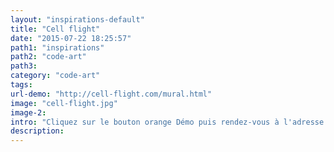 ```yaml
---
layout: "inspirations-default"
title: "Cell flight"
date: "2015-07-22 18:25:57"
path1: "inspirations"
path2: "code-art"
path3:
category: "code-art"
tags:
url-demo: "http://cell-flight.com/mural.html"
image: "cell-flight.jpg"
image-2:
intro: "Cliquez sur le bouton orange Démo puis rendez-vous à l'adresse cell-flight.com avec votre portable. De surprenantes interactions vous attendent sur votre mobile et sur votre ordinateur."
description:
---
```

